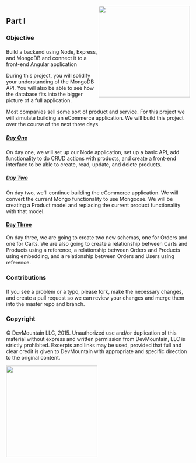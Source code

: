 <img src="https://devmounta.in/img/logowhiteblue.png" width="250" align="right">

## Part I

### Objective

####

Build a backend using Node, Express, and MongoDB and connect it to a front-end Angular application

During this project, you will solidify your understanding of the MongoDB API.  You will also be able to see how the database fits into the bigger picture of a full application. 

Most companies sell some sort of product and service. For this project we will simulate building an eCommerce application.  We will build this project over the course of the next three days.


##### [Day One](/part-one.md)

On day one, we will set up our Node application, set up a basic API, add functionality to do CRUD actions with products, and create a front-end interface to be able to create, read, update, and delete products.

##### [Day Two](/part-two.md)

On day two, we'll continue building the eCommerce application. We will convert the current Mongo functionality to use Mongoose.  We will be creating a Product model and replacing the current product functionality with that model.

#### [Day Three](/part-three.md)

On day three, we are going to create two new schemas, one for Orders and one for Carts.  We are also going to create a relationship between Carts and Products using a reference, a relationship between Orders and Products using embedding, and a relationship between Orders and Users using reference.


### Contributions

####

If you see a problem or a typo, please fork, make the necessary changes, and create a pull request so we can review your changes and merge them into the master repo and branch.


### Copyright

####

© DevMountain LLC, 2015. Unauthorized use and/or duplication of this material without express and written permission from DevMountain, LLC is strictly prohibited. Excerpts and links may be used, provided that full and clear credit is given to DevMountain with appropriate and specific direction to the original content.

<img src="https://devmounta.in/img/logowhiteblue.png" width="250">
